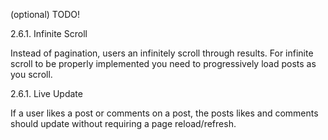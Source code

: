 (optional) TODO!

2.6.1. Infinite Scroll

Instead of pagination, users an infinitely scroll through results. For infinite scroll to be properly implemented you need to progressively load posts as you scroll.

2.6.1. Live Update

If a user likes a post or comments on a post, the posts likes and comments should update without requiring a page reload/refresh.



